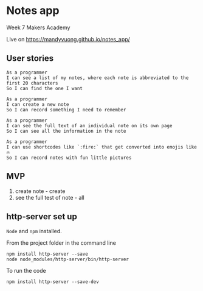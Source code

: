 # Notes app

Week 7 Makers Academy

Live on https://mandyvuong.github.io/notes_app/

## User stories

```
As a programmer
I can see a list of my notes, where each note is abbreviated to the first 20 characters
So I can find the one I want
```

```
As a programmer
I can create a new note
So I can record something I need to remember
```

```
As a programmer
I can see the full text of an individual note on its own page
So I can see all the information in the note
```

```
As a programmer
I can use shortcodes like `:fire:` that get converted into emojis like 🔥
So I can record notes with fun little pictures
```

## MVP

1. create note - create
2. see the full test of note - all

## http-server set up

`Node` and `npm` installed.

From the project folder in the command line

```
npm install http-server --save
node node_modules/http-server/bin/http-server
```

To run the code

```
npm install http-server --save-dev
```
